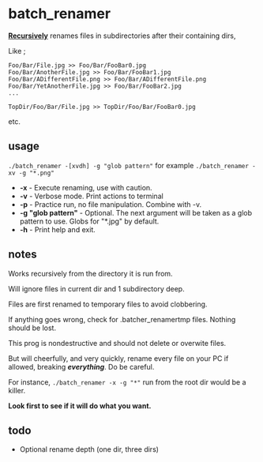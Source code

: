 # batch_renamer

**<ins>Recursively</ins>** renames files in subdirectories after their containing dirs,

Like ;

```
Foo/Bar/File.jpg >> Foo/Bar/FooBar0.jpg
Foo/Bar/AnotherFile.jpg >> Foo/Bar/FooBar1.jpg
Foo/Bar/ADifferentFile.png >> Foo/Bar/ADifferentFile.png
Foo/Bar/YetAnotherFile.jpg >> Foo/Bar/FooBar2.jpg
...

TopDir/Foo/Bar/File.jpg >> TopDir/Foo/Bar/FooBar0.jpg 
```
etc.


## usage

`./batch_renamer -[xvdh] -g "glob pattern"`
for example
`./batch_renamer -xv -g "*.png"`

* **-x**                - Execute renaming, use with caution.
* **-v**                - Verbose mode. Print actions to terminal
* **-p**                - Practice run, no file manipulation. Combine with -v.
* **-g "glob pattern"** - Optional. The next argument will be taken as a glob pattern to use. Globs for "*.jpg" by default.
* **-h**                - Print help and exit.

## notes

Works recursively from the directory it is run from.

Will ignore files in current dir and 1 subdirectory deep.

Files are first renamed to temporary files to avoid clobbering. 

If anything goes wrong, check for .batcher_renamertmp files. Nothing should be lost.

This prog is nondestructive and should not delete or overwite files.

But will cheerfully, and very quickly, rename every file on your PC if allowed, breaking ***everything***. Do be careful.

For instance, `./batch_renamer -x -g "*"` run from the root dir would be a killer.

**Look first to see if it will do what you want.**

## todo 
* Optional rename depth (one dir, three dirs) 